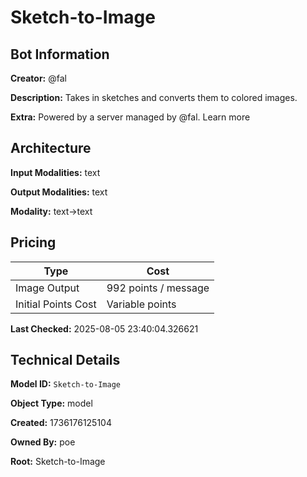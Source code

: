 # Sketch-to-Image

## Bot Information

**Creator:** @fal

**Description:** Takes in sketches and converts them to colored images.

**Extra:** Powered by a server managed by @fal. Learn more


## Architecture

**Input Modalities:** text

**Output Modalities:** text

**Modality:** text->text


## Pricing

| Type | Cost |
|------|------|
| Image Output | 992 points / message |
| Initial Points Cost | Variable points |

**Last Checked:** 2025-08-05 23:40:04.326621


## Technical Details

**Model ID:** `Sketch-to-Image`

**Object Type:** model

**Created:** 1736176125104

**Owned By:** poe

**Root:** Sketch-to-Image
